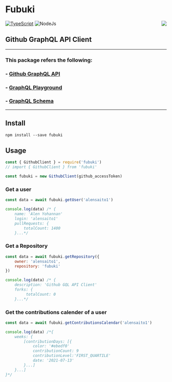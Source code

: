 # Fubuki
<img src="https://images.squarespace-cdn.com/content/v1/5ac8997aaa49a16d3b6dfe3a/1619053326745-M9PXMA5534IJJJXGF67B/Shirakami+Fubuki.png?format=200" align=right />

[![TypeScript](https://img.shields.io/badge/TypeScript-007ACC?style=for-the-badge&logo=typescript&logoColor=white)](https://www.typescriptlang.org/) 
![NodeJs](https://img.shields.io/badge/Node.js-43853D?style=for-the-badge&logo=node.js&logoColor=white)

## Github GraphQL API Client
-------------------------------

### This package refers the following:
### - [Github GraphQL API](https://developer.github.com/v4/)
### - [GraphQL Playground](https://developer.github.com/v4/playground/)
### - [GraphQL Schema](https://github.com/graphql/graphql-js/blob/master/src/__tests__/schema/schema.js)

-------------------------
## Install
```
npm install --save fubuki
```
## Usage
```js
const { GithubClient } = require('fubuki')
// import { GithubClient } from 'fubuki'

const fubuki = new GithubClient(github_accessToken)
```

### Get a user
```js
const data = await fubuki.getUser('alensaito1')

console.log(data) /* {
    name: 'Alen Yohannan'
    login: 'alensaito1'
    pullRequests: {
        totalCount: 1400
    }...*/
```
### Get a Repository 
```js
const data = await fubuki.getRepository({
    owner: 'alensaito1',
    repository: 'fubuki'
})

console.log(data) /* {
    description: 'Github GQL API Client'
    forks: {
         totalCount: 0
    }...*/
```

### Get the contributions calender of a user
```js
const data = await fubuki.getContributionsCalendar('alensaito1')

console.log(data) /*{
    weeks: {
        [contributionDays: [{
            color: '#ebedf0'
            contributionCount: 9
            contributionLevel:'FIRST_QUARTILE'
            date: '2021-07-13'
        }...]
    }...]
}*/
```

